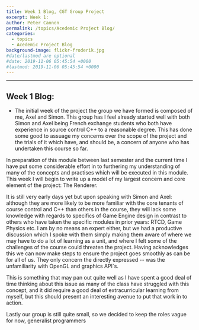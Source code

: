 ```yaml
---
title: Week 1 Blog, CGT Group Project
excerpt: Week 1:
author: Peter Cannon
permalink: /topics/Acedemic Project Blog/
categories:
  - topics
  - Acedemic Project Blog
background-image: flickr-froderik.jpg
#date/lastmod are optional
#date: 2019-11-06 05:45:54 +0000
#lastmod: 2019-11-06 05:45:54 +0000
---
```


<hr />

## Week 1 Blog: 

- The initial week of the project the group we have formed is composed of me, Axel and Simon. This group has I feel already started well with both Simon and Axel being French exchange students who both have experience in source control C++ to a reasonable degree. This has done some good to assuage my concerns over the scope of the project and the trials of it which have, and should be, a concern of anyone who has undertaken this course so far.

In preparation of this module between last semester and the current time I have put some considerable effort in to furthering my understanding of many of the concepts and practises which will be executed in this module. This week I will begin to write up a model of my largest concern and core element of the project: The Renderer.

It is still very early days yet but upon speaking with Simon and Axel: although they are more likely to be more familiar with the core tenants of course control and C++ than others in the course, they will lack some knowledge with regards to specifics of Game Engine design in contrast to others who have taken the specific modules in prior years: RTCD, Game Physics etc. I am by no means an expert either, but we had a productive discussion which I spoke with them simply making them aware of where we may have to do a lot of learning as a unit, and where I felt some of the challenges of the course could threaten the project. Having acknowledges this we can now make steps to ensure the project goes smoothly as can be for all of us. They only concern the directly expressed -- was the unfamiliarity with OpenGL and graphics API`s.

This is something that may pan out quite well as I have spent a good deal of time thinking about this issue as many of the class have struggled with this concept, and it did require a good deal of extracurricular learning from myself, but this should present an interesting avenue to put that work in to action.

Lastly our group is still quite small, so we decided to keep the roles vague for now, generalist programmers
